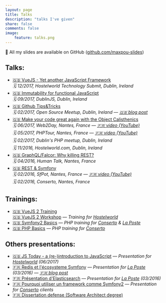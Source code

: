 ```yaml
---
layout: page
title: Talks
description: "talks I've given"
share: false
comments: false
image:
    feature: talks.png
---
```


<div class="talk-container__info">
    📌 All my slides are available on GitHub (<a href="https://github.com/maxpou-slides">github.com/maxpou-slides</a>)
</div>

<h2>Talks:</h2>
<ul class="talk-container__list">
  <li><a href="http://slides.maxpou.fr/vuejs-yet-another-js-framework/index.html">🇬🇧 VueJS - Yet another JavaScript Framework</a><br>
    <em class="talk-container__event">🗓 12/2017, Hostelworld Technology Submit, Dublin, Ireland</em>
  </li>
  <li><a href="http://slides.maxpou.fr/immutability-js/index.html">🇬🇧 Immutability for functional JavaScript</a><br>
    <em class="talk-container__event">🗓 09/2017, DublinJS, Dublin, Ireland</em>
  </li>
  <li><a href="http://slides.maxpou.fr/github-tips-tricks/index.html">🇬🇧 Github Tips&amp;Tricks</a><br>
    <em class="talk-container__event">🗓 02/2017, Open Source Meetup, Dublin, Ireland — <a class="talk-container__media-link" href="http://www.maxpou.fr/github-tips-and-tricks/">🇬🇧 blog post</a></em>
  </li>
  <li><a href="http://slides.maxpou.fr/object-calisthenics/index.html">🇬🇧 Make your code great again with the Object Calisthenics</a><br>
    <em class="talk-container__event">🗓 06/2017, Web2Day, Nantes, France — <a class="talk-container__media-link" href="https://www.youtube.com/watch?v=7Hf7q1L8Nh8">🇫🇷 video (YouTube)</a></em><br>
    <em class="talk-container__event">🗓 05/2017, PHPTour, Nantes, France — <a class="talk-container__media-link" href="https://www.youtube.com/watch?v=aB9pmdtGZjE">🇫🇷 video (YouTube)</a></em><br>
    <em class="talk-container__event">🗓 02/2017, Dublin's PHP meetup, Dublin, Ireland</em><br>
    <em class="talk-container__event">🗓 11/2016, Hostelworld.com, Dublin, Ireland</em>
  </li>
  <li><a href="http://slides.maxpou.fr/graphql-falcor-why-killing-rest/index.html">🇬🇧 GraphQL/Falcor: Why killing REST?</a><br>
    <em class="talk-container__event">🗓 04/2016, Human Talk, Nantes, France</em>
  </li>
  <li><a href="http://slides.maxpou.fr/about-rest-symfony/index.html">🇬🇧 REST &amp; Symfony</a><br>
    <em class="talk-container__event">🗓 02/2016, SfPot, Nantes, France — <a class="talk-container__media-link" href="https://youtu.be/F0BRnczxTWQ?t=2220">🇫🇷 video (YouTube)</a></em><br>
    <em class="talk-container__event">🗓 02/2016, Conserto, Nantes, France</em>
  </li>
</ul>

<h2>Trainings:</h2>
<ul class="talk-container__list">
  <li>
    <a href="http://slides.maxpou.fr/vuejs-training/index.html">🇬🇧 VueJS 2 Training</a><br>
    <a href="http://slides.maxpou.fr/vuejs-training/_book/docs/">🇬🇧 VueJS 2 Workshop</a><em> — Training for <a href="http://www.hostelworld.com/">Hostelworld</a></em>
  </li>
  <li><a href="http://slides.maxpou.fr/symfony2-basics-conserto/index.html">🇬🇧 Symfony2 Basics</a> — <em>PHP training for <a href="http://www.conserto.pro/">Conserto</a> &amp; <a href="http://www.laposte.fr">La Poste</a></em></li>
  <li><a href="http://slides.maxpou.fr/php-basics-conserto/index.html">🇬🇧 PHP Basics</a> — <em>PHP training for <a href="http://www.conserto.pro/">Conserto</a></em></li>
</ul>

<h2>Others presentations:</h2>
<ul class="talk-container__list">
  <li><a href="http://slides.maxpou.fr/js-today-2017/index.html">🇬🇧 JS Today - a (re-)introduction to JavaScript</a> — <em>Presentation for <a href="http://www.hostelworld.com/">Hostelworld</a> (06/2017)</em></li>
  <li><a href="http://slides.maxpou.fr/redis-doctrine-sf/index.html">🇫🇷 Redis et l'écosysteme Symfony</a> — <em>Presentation for <a href="http://www.laposte.fr">La Poste</a> (03/2016) — <a class="talk-container__media-link" href="http://www.maxpou.fr/cache-doctrine-avec-redis/">🇫🇷 blog post</a></em></li>
  <li><a href="http://slides.maxpou.fr/elasticsearch-php/index.html">🇫🇷 Présentation d'Elasticsearch</a> — <em>Presentation for <a href="http://www.laposte.fr">La Poste</a> (03/2016)</em></li>
  <li><a href="#">🇫🇷 Pourquoi utiliser un framework comme Symfony2</a> — <em>Presentation for <a href="http://www.conserto.pro/">Conserto</a> clients</em></li>
  <li><a href="http://slides.maxpou.fr/afcepf-soutenance-memoire/index.html">🇫🇷 Dissertation defense (Software Architect degree)</a></li>
</ul>
